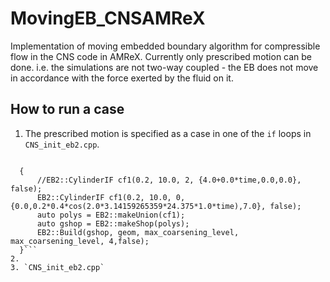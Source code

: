 # MovingEB_CNSAMReX
Implementation of moving embedded boundary algorithm for compressible flow in the CNS code in AMReX.
Currently only prescribed motion can be done. i.e. the simulations are not two-way coupled - the 
EB does not move in accordance with the force exerted by the fluid on it. 

## How to run a case 

1. The prescribed motion is specified as a case in one of the `if` loops in `CNS_init_eb2.cpp`.
  ```if(geom_type == "moving_cylinder")

    {
        //EB2::CylinderIF cf1(0.2, 10.0, 2, {4.0+0.0*time,0.0,0.0}, false);
        EB2::CylinderIF cf1(0.2, 10.0, 0, {0.0,0.2*0.4*cos(2.0*3.14159265359*24.375*1.0*time),7.0}, false);
        auto polys = EB2::makeUnion(cf1);
        auto gshop = EB2::makeShop(polys);
        EB2::Build(gshop, geom, max_coarsening_level, max_coarsening_level, 4,false);
    }```
2. 
3. `CNS_init_eb2.cpp`
